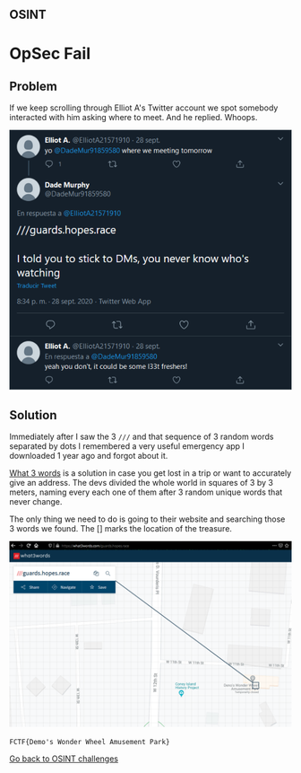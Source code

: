 ## OSINT

# OpSec Fail

## Problem

If we keep scrolling through Elliot A's Twitter account we spot somebody interacted with him asking where to meet. And he replied. Whoops. 

![1](../images/opsec_fail_1.png)

## Solution

Immediately after I saw the 3 `///` and that sequence of 3 random words separated by dots I remembered a very useful emergency app I downloaded 1 year ago and forgot about it. 

[What 3 words](https://what3words.com) is a solution in case you get lost in a trip or want to accurately give an address. The devs divided the whole world in squares of 3 by 3 meters, naming every each one of them after 3 random unique words that never change.

The only thing we need to do is going to their website and searching those 3 words we found. The [] marks the location of the treasure.

![2](../images/opsec_fail_2.png)

`FCTF{Demo's Wonder Wheel Amusement Park}`

[Go back to OSINT challenges](./)
